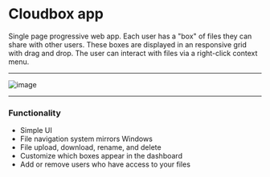 # Cloudbox app

Single page progressive web app. Each user has a "box" of files they can share with other users. These boxes are displayed in an responsive grid with drag and drop. The user can interact with files via a right-click context menu.  

---

![image](https://user-images.githubusercontent.com/78708210/190927502-7b761375-8f85-411f-8755-06ffd807d2c5.png)

---

### Functionality

- Simple UI
- File navigation system mirrors Windows
- File upload, download, rename, and delete
- Customize which boxes appear in the dashboard
- Add or remove users who have access to your files
